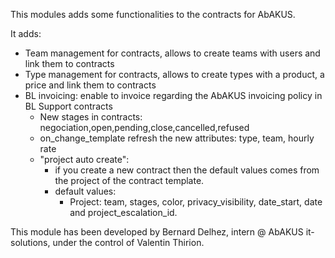 This modules adds some functionalities to the contracts for AbAKUS. 

It adds:
* Team management for contracts, allows to create teams with users and link them to contracts
* Type management for contracts, allows to create types with a product, a price and link them to contracts
* BL invoicing: enable to invoice regarding the AbAKUS invoicing policy in BL Support contracts
    * New stages in contracts: negociation,open,pending,close,cancelled,refused
    * on_change_template refresh the new attributes: type, team, hourly rate
    * "project auto create": 
        * if you create a new contract then the default values comes from the project of the contract template.
        * default values: 
            * Project: team, stages, color, privacy_visibility, date_start, date and project_escalation_id.

This module has been developed by Bernard Delhez, intern @ AbAKUS it-solutions, under the control of Valentin Thirion.
